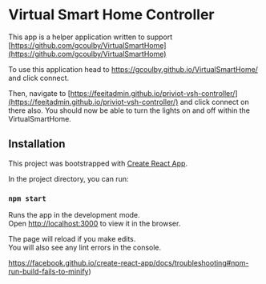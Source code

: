 # Virtual Smart Home Controller

This app is a helper application written to support [https://github.com/gcoulby/VirtualSmartHome](https://github.com/gcoulby/VirtualSmartHome)

To use this application head to https://gcoulby.github.io/VirtualSmartHome/ and click connect.

Then, navigate to [https://feeitadmin.github.io/priviot-vsh-controller/](https://feeitadmin.github.io/priviot-vsh-controller/) and click connect on there also. You should now be able to turn the lights on and off within the VirtualSmartHome.

## Installation

This project was bootstrapped with [Create React App](https://github.com/facebook/create-react-app).

In the project directory, you can run:

### `npm start`

Runs the app in the development mode.\
Open [http://localhost:3000](http://localhost:3000) to view it in the browser.

The page will reload if you make edits.\
You will also see any lint errors in the console.

https://facebook.github.io/create-react-app/docs/troubleshooting#npm-run-build-fails-to-minify)
